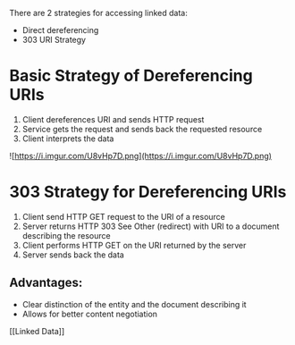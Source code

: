 There are 2 strategies for accessing linked data:
- Direct dereferencing
- 303 URI Strategy

# Basic Strategy of Dereferencing URIs
1. Client dereferences URI and sends HTTP request
2. Service gets the request and sends back the requested resource
3. Client interprets the data

![https://i.imgur.com/U8vHp7D.png](https://i.imgur.com/U8vHp7D.png)

# 303 Strategy for Dereferencing URIs

1. Client send HTTP GET request to the URI of a resource
2. Server returns HTTP 303 See Other (redirect) with URI to a document describing the resource
3. Client performs HTTP GET on the URI returned by the server
4. Server sends back the data

## Advantages:
- Clear distinction of the entity and the document describing it
- Allows for better content negotiation


[[Linked Data]]